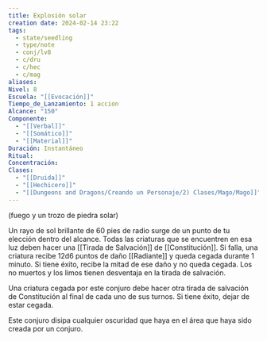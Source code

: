 ```yaml
---
title: Explosión solar
creation date: 2024-02-14 23:22
tags:
  - state/seedling
  - type/note
  - conj/lv8
  - c/dru
  - c/hec
  - c/mag
aliases: 
Nivel: 8
Escuela: "[[Evocación]]"
Tiempo_de_Lanzamiento: 1 accion
Alcance: "150"
Componente:
  - "[[Verbal]]"
  - "[[Somático]]"
  - "[[Material]]"
Duración: Instantáneo
Ritual: 
Concentración: 
Clases:
  - "[[Druida]]"
  - "[[Hechicero]]"
  - "[[Dungeons and Dragons/Creando un Personaje/2) Clases/Mago/Mago]]"
---
```

(fuego y un trozo de piedra solar)

Un rayo de sol brillante de 60 pies de radio surge de un punto de tu elección dentro del alcance. Todas las criaturas que se encuentren en esa luz deben hacer una [[Tirada de Salvación]] de [[Constitución]]. Si falla, una criatura recibe 12d6 puntos de daño [[Radiante]] y queda cegada durante 1 minuto. Si tiene éxito, recibe la mitad de ese daño y no queda cegada. Los no muertos y los limos tienen desventaja en la tirada de salvación.

Una criatura cegada por este conjuro debe hacer otra tirada de salvación de Constitución al final de cada uno de sus turnos. Si tiene éxito, dejar de estar cegada.

Este conjuro disipa cualquier oscuridad que haya en el área que haya sido creada por un conjuro.